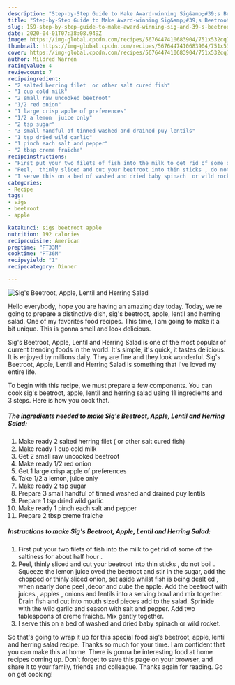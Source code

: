 ```yaml
---
description: "Step-by-Step Guide to Make Award-winning Sig&amp;#39;s Beetroot, Apple, Lentil and Herring  Salad"
title: "Step-by-Step Guide to Make Award-winning Sig&amp;#39;s Beetroot, Apple, Lentil and Herring  Salad"
slug: 159-step-by-step-guide-to-make-award-winning-sig-and-39-s-beetroot-apple-lentil-and-herring-salad
date: 2020-04-01T07:38:08.949Z
image: https://img-global.cpcdn.com/recipes/5676447410683904/751x532cq70/sigs-beetroot-apple-lentil-and-herring-salad-recipe-main-photo.jpg
thumbnail: https://img-global.cpcdn.com/recipes/5676447410683904/751x532cq70/sigs-beetroot-apple-lentil-and-herring-salad-recipe-main-photo.jpg
cover: https://img-global.cpcdn.com/recipes/5676447410683904/751x532cq70/sigs-beetroot-apple-lentil-and-herring-salad-recipe-main-photo.jpg
author: Mildred Warren
ratingvalue: 4
reviewcount: 7
recipeingredient:
- "2 salted herring filet  or other salt cured fish"
- "1 cup cold milk"
- "2 small raw uncooked beetroot"
- "1/2 red onion"
- "1 large crisp apple of preferences"
- "1/2 a lemon  juice only"
- "2 tsp sugar"
- "3 small handful of tinned washed and drained puy lentils"
- "1 tsp dried wild garlic"
- "1 pinch each salt and pepper"
- "2 tbsp creme fraiche"
recipeinstructions:
- "First put your two filets of fish into the milk to get rid of some of the saltiness for about half hour ."
- "Peel,  thinly sliced and cut your beetroot into thin sticks , do not boil . Squeeze the lemon juice oved the beetroot and stir in the sugar, add the chopped or thinly sliced onion, set aside whilst fish is being dealt ed , when nearly done peel ,decor and cube the apple. Add the beetroot with juices ,  apples , onions and lentils into a serving bowl and mix together. Drain fish and cut into mouth sized pieces add to the salad. Sprinkle with the wild garlic and season with salt and pepper. Add two tablespoons of creme fraiche. Mix gently together."
- "I serve this on a bed of washed and dried baby spinach  or wild rocket."
categories:
- Recipe
tags:
- sigs
- beetroot
- apple

katakunci: sigs beetroot apple 
nutrition: 192 calories
recipecuisine: American
preptime: "PT33M"
cooktime: "PT36M"
recipeyield: "1"
recipecategory: Dinner

---
```



![Sig&#39;s Beetroot, Apple, Lentil and Herring  Salad](https://img-global.cpcdn.com/recipes/5676447410683904/751x532cq70/sigs-beetroot-apple-lentil-and-herring-salad-recipe-main-photo.jpg)

Hello everybody, hope you are having an amazing day today. Today, we're going to prepare a distinctive dish, sig&#39;s beetroot, apple, lentil and herring  salad. One of my favorites food recipes. This time, I am going to make it a bit unique. This is gonna smell and look delicious.



Sig&#39;s Beetroot, Apple, Lentil and Herring  Salad is one of the most popular of current trending foods in the world. It's simple, it's quick, it tastes delicious. It is enjoyed by millions daily. They are fine and they look wonderful. Sig&#39;s Beetroot, Apple, Lentil and Herring  Salad is something that I've loved my entire life.


To begin with this recipe, we must prepare a few components. You can cook sig&#39;s beetroot, apple, lentil and herring  salad using 11 ingredients and 3 steps. Here is how you cook that.

##### The ingredients needed to make Sig&#39;s Beetroot, Apple, Lentil and Herring  Salad:

1. Make ready 2 salted herring filet ( or other salt cured fish)
1. Make ready 1 cup cold milk
1. Get 2 small raw uncooked beetroot
1. Make ready 1/2 red onion
1. Get 1 large crisp apple of preferences
1. Take 1/2 a lemon,  juice only
1. Make ready 2 tsp sugar
1. Prepare 3 small handful of tinned washed and drained puy lentils
1. Prepare 1 tsp dried wild garlic
1. Make ready 1 pinch each salt and pepper
1. Prepare 2 tbsp creme fraiche




##### Instructions to make Sig&#39;s Beetroot, Apple, Lentil and Herring  Salad:

1. First put your two filets of fish into the milk to get rid of some of the saltiness for about half hour .
1. Peel,  thinly sliced and cut your beetroot into thin sticks , do not boil . Squeeze the lemon juice oved the beetroot and stir in the sugar, add the chopped or thinly sliced onion, set aside whilst fish is being dealt ed , when nearly done peel ,decor and cube the apple. Add the beetroot with juices ,  apples , onions and lentils into a serving bowl and mix together. Drain fish and cut into mouth sized pieces add to the salad. Sprinkle with the wild garlic and season with salt and pepper. Add two tablespoons of creme fraiche. Mix gently together.
1. I serve this on a bed of washed and dried baby spinach  or wild rocket.




So that's going to wrap it up for this special food sig&#39;s beetroot, apple, lentil and herring  salad recipe. Thanks so much for your time. I am confident that you can make this at home. There is gonna be interesting food at home recipes coming up. Don't forget to save this page on your browser, and share it to your family, friends and colleague. Thanks again for reading. Go on get cooking!
